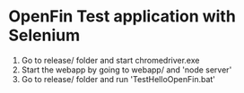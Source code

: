 # OpenFin Test application with Selenium

 1. Go to release/ folder and start chromedriver.exe
 2. Start the webapp by going to webapp/ and 'node server'
 3. Go to release/ folder and run 'TestHelloOpenFin.bat'
